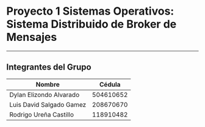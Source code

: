 # Proyecto 1 Sistemas Operativos: Sistema Distribuido de Broker de Mensajes
---
## Integrantes del Grupo

| Nombre                   | Cédula          |
|--------------------------|-----------------|
| Dylan Elizondo Alvarado  | 504610652       |
| Luis David Salgado Gamez | 208670670       |
| Rodrigo Ureña Castillo   | 118910482       |
